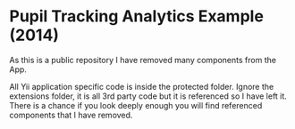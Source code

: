 Pupil Tracking Analytics Example (2014)
===============
As this is a public repository I have removed many components from the App.

All Yii application specific code is inside the protected folder. Ignore the extensions folder, it is all 3rd party code but it is referenced so I have left it. There is a chance if you look deeply enough you will find referenced components that I have removed.
